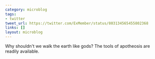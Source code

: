 ```yaml
---
category: microblog
tags:
- twitter
tweet_url: https://twitter.com/ExMember/status/803134565455802368
links: []
layout: microblog
---
```

Why shouldn't we walk the earth like gods? The tools of apotheosis are readily available.

